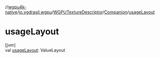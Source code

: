 //[wgpu4k-native](../../../../index.md)/[io.ygdrasil.wgpu](../../index.md)/[WGPUTextureDescriptor](../index.md)/[Companion](index.md)/[usageLayout](usage-layout.md)

# usageLayout

[jvm]\
val [usageLayout](usage-layout.md): ValueLayout